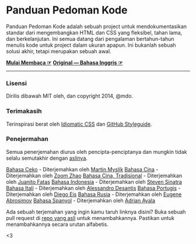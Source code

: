 # Panduan Pedoman Kode

Panduan Pedoman Kode adalah sebuah project untuk mendokumentasikan standar dari mengembangkan HTML dan CSS yang fleksibel, tahan lama, dan berkelanjutan. Ini semua datang dari pengalaman bertahun-tahun menulis kode untuk project dalam ukuran apapun. Ini bukanlah sebuah solusi akhir, tetapi merupakan sebuah awal.

**[Mulai Membaca ☞](http://diagramatics.github.io/code-guide-id)**
**[Original — Bahasa Inggris ☞](http://mdo.github.io/code-guide)**

---

### Lisensi

Dirilis dibawah MIT oleh, dan copyright 2014, @mdo.

### Terimakasih

Terinspirasi berat oleh [Idiomatic CSS](https://github.com/necolas/idiomatic-css) dan [GitHub Styleguide](http://github.com/styleguide).

### Penejermahan

Semua penerjemahan diurus oleh pencipta-penciptanya dan mungkin tidak selalu semutakhir dengan [aslinya](http://mdo.github.io/code-guide).

[Bahasa Ceko](http://smedzlatko.github.io/) - Diterjemahkan oleh [Martin Myslík](https://github.com/Smedzlatko)
[Bahasa Cina](http://zoomzhao.github.io/code-guide) - Diterjemahkan oleh [Zoom Zhao](https://github.com/ZoomZhao)
[Bahasa Cina, Tradisional](http://juanitofatas.github.io/) - Diterjemahkan oleh [Juanito Fatas](https://github.com/JuanitoFatas)
[Bahasa Indonesia](http://diagramatics.github.io/code-guide-id) - Diterjemahkan oleh [Steven Sinatra](http://diagramatics.me)
[Bahasa Itali](http://alessandro1997.github.io/code-guide) - Diterjemahkan oleh [Alessandro Desantis](http://github.com/alessandro1997)
[Bahasa Portugis](http://diegoeis.github.io/code-guide/pt-br/) - Diterjemahkan oleh [Diego Eis](http://tableless.com.br/)
[Bahasa Rusia](http://instanceofpro.github.io/code-guide/) - Diterjemahkan oleh [Eugene Abrosimov](https://github.com/instanceofpro)
[Bahasa Spanyol](http://adrianayala.mx/code-guide/es/) - Diterjemahkan oleh [Adrian Ayala](http://adrianayala.mx)



Ada sebuah terjemahan yang ingin kamu taruh linknya disini? Buka sebuah pull request di [repo yang asli](http://mdo.github.io/code-guide) untuk menambahkannya. Pastikan untuk menambahkannya secara urutan alfabetis.

<3
